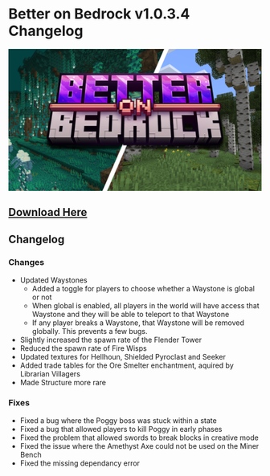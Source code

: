 # Better on Bedrock v1.0.3.4 Changelog

<div style="display: flex; align-items: center;">
  <img src="./assets/bob-rebrand.png" alt="Example Image">
</div>

## [Download Here](https://www.mediafire.com/file/c159q63ph4dyywp/bob_1.20.80-V1.1.5.3.mcaddon/file)

## Changelog

### Changes

- Updated Waystones
  - Added a toggle for players to choose whether a Waystone is global or not
  - When global is enabled, all players in the world will have access that Waystone and they will be able to teleport to that Waystone
  - If any player breaks a Waystone, that Waystone will be removed globally. This prevents a few bugs.
- Slightly increased the spawn rate of the Flender Tower
- Reduced the spawn rate of Fire Wisps
- Updated textures for Hellhoun, Shielded Pyroclast and Seeker
- Added trade tables for the Ore Smelter enchantment, aquired by Librarian Villagers
- Made Structure more rare

### Fixes

- Fixed a bug where the Poggy boss was stuck within a state
- Fixed a bug that allowed players to kill Poggy in early phases
- Fixed the problem that allowed swords to break blocks in creative mode
- Fixed the issue where the Amethyst Axe could not be used on the Miner Bench
- Fixed the missing dependancy error
